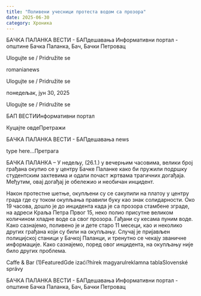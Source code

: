 ```yaml
---
title: "Поливени учесници протеста водом сa прозора"
date: 2025-06-30
category: Хроника
---
```


БАЧКА ПАЛАНКА ВЕСТИ - БАПдешавања Информативни портал - општине Бачка Паланка, Бач, Бачки Петровац

Ulogujte se / Pridružite se

romanianews

Ulogujte se / Pridružite se

понедељак, јун 30, 2025

Ulogujte se / Pridružite se

БАП ВЕСТИИнформативни портал

Куцајте овдеПретражи

БАЧКА ПАЛАНКА ВЕСТИ - БАПдешавања news

type here...Претрага

БАЧКА ПАЛАНКА – У недељу, (26.1.) у вечерњим часовима, велики број грађана окупио се у центру Бачке Паланке како би пружили подршку студентским захтевима и одали почаст жртвама трагичних догађаја. Међутим, овај догађај је обележио и необичан инцидент.

Након протестне шетње, окупљени су се сакупили на плaтоу у центру града где су током окупљања правили буку као знак солидарности. Око 19 часова, дошло је до инцидента када је са прозора стамбене зграде, на адреси Краља Петра Првог 15, неко полио присутне великом количином хладне воде са свог прозора. Гађани су кесама пуним воде. Како сазнајемо, поливено је и дете старо 11 месеци, као и неколико других грађана који су били на окупљању.
Случај је пријављен полицијској станици у Бачкој Паланци, и тренутно се чекају званичне информације. Како сазнајемо, поред овог инцидента, на окупљању није било других проблема.

Caffe & Bar (1)FeaturedGde izaći?hírek magyarulreklamna tablaSlovenské správy

БАЧКА ПАЛАНКА ВЕСТИ - БАПдешавања Информативни портал - општине Бачка Паланка, Бач, Бачки Петровац
